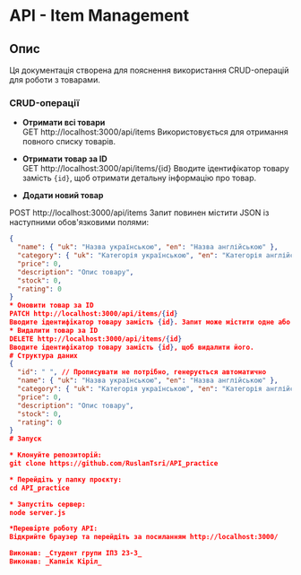 # API - Item Management

## Опис
Ця документація створена для пояснення використання CRUD-операцій для роботи з товарами. 

### CRUD-операції
- **Отримати всі товари**  
GET http://localhost:3000/api/items
Використовується для отримання повного списку товарів.

- **Отримати товар за ID**  
GET http://localhost:3000/api/items/{id}
Вводите ідентифікатор товару замість `{id}`, щоб отримати детальну інформацію про товар.

- **Додати новий товар**  

POST http://localhost:3000/api/items
Запит повинен містити JSON із наступними обов'язковими полями:
```json
{
  "name": { "uk": "Назва українською", "en": "Назва англійською" },
  "category": { "uk": "Категорія українською", "en": "Категорія англійською" },
  "price": 0,
  "description": "Опис товару",
  "stock": 0,
  "rating": 0
}
* Оновити товар за ID
PATCH http://localhost:3000/api/items/{id}
Вводите ідентифікатор товару замість {id}. Запит може містити одне або кілька оновлених полів у форматі JSON.
* Видалити товар за ID
DELETE http://localhost:3000/api/items/{id}
Вводите ідентифікатор товару замість {id}, щоб видалити його.
# Структура даних
{
  "id": " ", // Прописувати не потрібно, генерується автоматично
  "name": { "uk": "Назва українською", "en": "Назва англійською" },
  "category": { "uk": "Категорія українською", "en": "Категорія англійською" },
  "price": 0,
  "description": "Опис товару",
  "stock": 0,
  "rating": 0
}
# Запуск

* Клонуйте репозиторій:
git clone https://github.com/RuslanTsri/API_practice

* Перейдіть у папку проєкту:
cd API_practice

* Запустіть сервер:
node server.js

*Перевірте роботу API:
Відкрийте браузер та перейдіть за посиланням http://localhost:3000/

Виконав: _Студент групи ІПЗ 23-3_
Виконав: _Капнік Кіріл_

